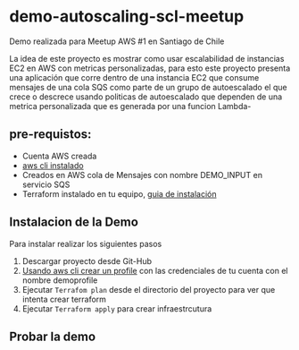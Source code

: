 # demo-autoscaling-scl-meetup
Demo realizada para Meetup AWS #1 en Santiago de Chile

La idea de este proyecto es mostrar como usar escalabilidad de instancias EC2 en
AWS con metricas personalizadas, para esto este proyecto presenta una aplicación
que corre dentro de una instancia EC2 que consume mensajes de una cola SQS
como parte de un grupo de autoescalado el que crece o descrece usando politicas
de autoescalado que dependen de una metrica personalizada que es generada por una
funcion Lambda-

## pre-requistos:
* Cuenta AWS creada
* [aws cli instalado](http://docs.aws.amazon.com/cli/latest/userguide/installing.html)
* Creados en AWS cola de Mensajes con nombre DEMO_INPUT en servicio SQS
* Terraform instalado en tu equipo, [guia de instalación](https://www.terraform.io/intro/getting-started/install.html)

## Instalacion de la Demo

Para instalar realizar los siguientes pasos
1. Descargar proyecto desde Git-Hub
2. [Usando aws cli crear un profile](http://docs.aws.amazon.com/cli/latest/userguide/cli-chap-getting-started.html) con las credenciales de tu cuenta con el nombre demoprofile
2. Ejecutar `Terrafom plan` desde el directorio del proyecto para ver que intenta crear terraform
3. Ejecutar `Terraform apply` para crear infraestrcutura

## Probar la demo
